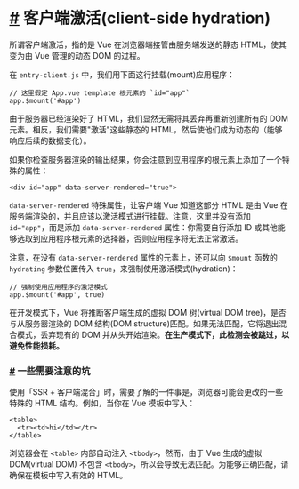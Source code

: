 <h1 id="客户端激活-client-side-hydration"><a href="#客户端激活-client-side-hydration" aria-hidden="true" class="header-anchor">#</a>
  客户端激活(client-side hydration)</h1>
<p>所谓客户端激活，指的是 Vue 在浏览器端接管由服务端发送的静态 HTML，使其变为由 Vue 管理的动态 DOM 的过程。</p>
<p>在 <code>entry-client.js</code> 中，我们用下面这行挂载(mount)应用程序：</p>
<div class="language-js extra-class">
  <pre class="language-js"><code><span class="token comment">// 这里假定 App.vue template 根元素的 `id=&quot;app&quot;`</span>
app<span class="token punctuation">.</span><span class="token function">$mount</span><span class="token punctuation">(</span><span class="token string">&apos;#app&apos;</span><span class="token punctuation">)</span>
</code></pre>
</div>
<p>由于服务器已经渲染好了 HTML，我们显然无需将其丢弃再重新创建所有的 DOM 元素。相反，我们需要&quot;激活&quot;这些静态的 HTML，然后使他们成为动态的（能够响应后续的数据变化）。</p>
<p>如果你检查服务器渲染的输出结果，你会注意到应用程序的根元素上添加了一个特殊的属性：</p>
<div class="language-html extra-class">
  <pre class="language-html"><code><span class="token tag"><span class="token tag"><span class="token punctuation">&lt;</span>div</span> <span class="token attr-name">id</span><span class="token attr-value"><span class="token punctuation">=</span><span class="token punctuation">&quot;</span>app<span class="token punctuation">&quot;</span></span> <span class="token attr-name">data-server-rendered</span><span class="token attr-value"><span class="token punctuation">=</span><span class="token punctuation">&quot;</span>true<span class="token punctuation">&quot;</span></span><span class="token punctuation">&gt;</span></span>
</code></pre>
</div>
<p><code>data-server-rendered</code> 特殊属性，让客户端 Vue 知道这部分 HTML 是由 Vue 在服务端渲染的，并且应该以激活模式进行挂载。注意，这里并没有添加 <code>id=&quot;app&quot;</code>，而是添加
  <code>data-server-rendered</code> 属性：你需要自行添加 ID 或其他能够选取到应用程序根元素的选择器，否则应用程序将无法正常激活。</p>
<p>注意，在没有 <code>data-server-rendered</code> 属性的元素上，还可以向 <code>$mount</code> 函数的 <code>hydrating</code> 参数位置传入 <code>true</code>，来强制使用激活模式(hydration)：</p>
<div class="language-js extra-class">
  <pre class="language-js"><code><span class="token comment">// 强制使用应用程序的激活模式</span>
app<span class="token punctuation">.</span><span class="token function">$mount</span><span class="token punctuation">(</span><span class="token string">&apos;#app&apos;</span><span class="token punctuation">,</span> <span class="token boolean">true</span><span class="token punctuation">)</span>
</code></pre>
</div>
<p>在开发模式下，Vue 将推断客户端生成的虚拟 DOM 树(virtual DOM tree)，是否与从服务器渲染的 DOM 结构(DOM structure)匹配。如果无法匹配，它将退出混合模式，丢弃现有的 DOM 并从头开始渲染。<strong>在生产模式下，此检测会被跳过，以避免性能损耗。</strong></p>
<h3 id="一些需要注意的坑"><a href="#一些需要注意的坑" aria-hidden="true" class="header-anchor">#</a> 一些需要注意的坑</h3>
<p>使用「SSR + 客户端混合」时，需要了解的一件事是，浏览器可能会更改的一些特殊的 HTML 结构。例如，当你在 Vue 模板中写入：</p>
<div class="language-html extra-class">
  <pre class="language-html"><code><span class="token tag"><span class="token tag"><span class="token punctuation">&lt;</span>table</span><span class="token punctuation">&gt;</span></span>
  <span class="token tag"><span class="token tag"><span class="token punctuation">&lt;</span>tr</span><span class="token punctuation">&gt;</span></span><span class="token tag"><span class="token tag"><span class="token punctuation">&lt;</span>td</span><span class="token punctuation">&gt;</span></span>hi<span class="token tag"><span class="token tag"><span class="token punctuation">&lt;/</span>td</span><span class="token punctuation">&gt;</span></span><span class="token tag"><span class="token tag"><span class="token punctuation">&lt;/</span>tr</span><span class="token punctuation">&gt;</span></span>
<span class="token tag"><span class="token tag"><span class="token punctuation">&lt;/</span>table</span><span class="token punctuation">&gt;</span></span>
</code></pre>
</div>
<p>浏览器会在 <code>&lt;table&gt;</code> 内部自动注入 <code>&lt;tbody&gt;</code>，然而，由于 Vue 生成的虚拟 DOM(virtual DOM) 不包含 <code>&lt;tbody&gt;</code>，所以会导致无法匹配。为能够正确匹配，请确保在模板中写入有效的
  HTML。</p>